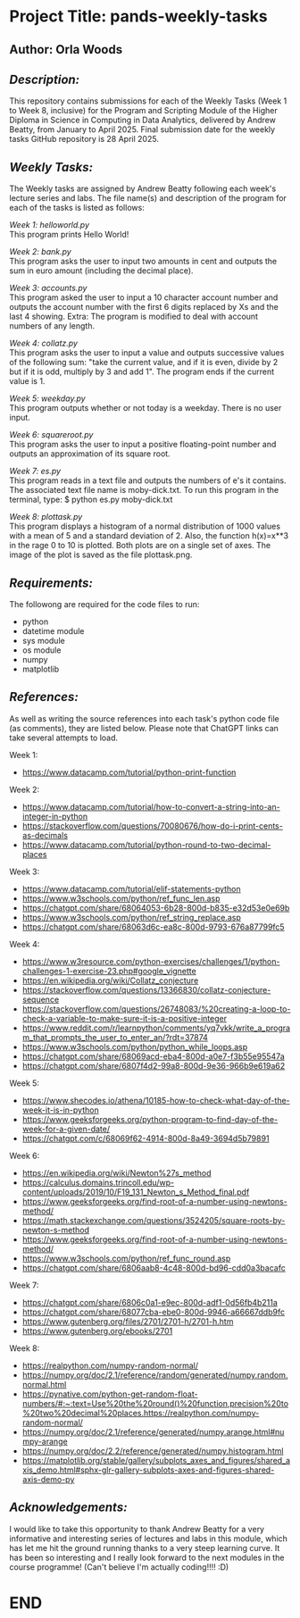 # Project Title: pands-weekly-tasks

## Author: Orla Woods

## *Description:*
This repository contains submissions for each of the Weekly Tasks (Week 1 to Week 8, inclusive) for the Program and Scripting Module of the Higher Diploma in Science in Computing in Data Analytics, delivered by Andrew Beatty, from January to April 2025. Final submission date for the weekly tasks GitHub repository is 28 April 2025.

## *Weekly Tasks:*  
The Weekly tasks are assigned by Andrew Beatty following each week's lecture series and labs. The file name(s) and description of the program for each of the tasks is listed as follows:

*Week 1: helloworld.py*  
This program prints Hello World!

*Week 2: bank.py*  
This program asks the user to input two amounts in cent and outputs the sum in euro amount (including the decimal place).

*Week 3: accounts.py*  
This program asked the user to input a 10 character account number and outputs the account number with the first 6 digits replaced by Xs and the last 4 showing.
Extra: The program is modified to deal with account numbers of any length.

*Week 4: collatz.py*  
This program asks the user to input a value and outputs successive values of the following sum: "take the current value, and if it is even, divide by 2 but if it is odd, multiply by 3 and add 1". The program ends if the current value is 1.

*Week 5: weekday.py*  
This program outputs whether or not today is a weekday. There is no user input.

*Week 6: squareroot.py*  
This program asks the user to input a positive floating-point number and outputs an approximation of its square root. 

*Week 7: es.py*   
This program reads in a text file and outputs the numbers of e's it contains. The associated text file name is moby-dick.txt. To run this program in the terminal, type: $ python es.py moby-dick.txt

*Week 8: plottask.py*  
This program displays a histogram of a normal distribution of 1000 values with a mean of 5 and a standard deviation of 2. Also, the function h(x)=x**3 in the rage 0 to 10 is plotted. Both plots are on a single set of axes. The image of the plot is saved as the file plottask.png.

## *Requirements:*  
The followong are required for the code files to run:  
- python  
- datetime module  
- sys module  
- os module  
- numpy  
- matplotlib  

## *References:*  
As well as writing the source references into each task's python code file (as comments), they are listed below. Please note that ChatGPT links can take several attempts to load.  

Week 1:   
* https://www.datacamp.com/tutorial/python-print-function 

Week 2:  
* https://www.datacamp.com/tutorial/how-to-convert-a-string-into-an-integer-in-python  
* https://stackoverflow.com/questions/70080676/how-do-i-print-cents-as-decimals  
* https://www.datacamp.com/tutorial/python-round-to-two-decimal-places  

Week 3:   
* https://www.datacamp.com/tutorial/elif-statements-python  
* https://www.w3schools.com/python/ref_func_len.asp  
* https://chatgpt.com/share/68064053-6b28-800d-b835-e32d53e0e69b  
* https://www.w3schools.com/python/ref_string_replace.asp  
* https://chatgpt.com/share/68063d6c-ea8c-800d-9793-676a87799fc5  

Week 4:  
* https://www.w3resource.com/python-exercises/challenges/1/python-challenges-1-exercise-23.php#google_vignette  
* https://en.wikipedia.org/wiki/Collatz_conjecture  
* https://stackoverflow.com/questions/13366830/collatz-conjecture-sequence  
* https://stackoverflow.com/questions/26748083/%20creating-a-loop-to-check-a-variable-to-make-sure-it-is-a-positive-integer
* https://www.reddit.com/r/learnpython/comments/yq7vkk/write_a_program_that_prompts_the_user_to_enter_an/?rdt=37874
* https://www.w3schools.com/python/python_while_loops.asp  
* https://chatgpt.com/share/68069acd-eba4-800d-a0e7-f3b55e95547a  
* https://chatgpt.com/share/6807f4d2-99a8-800d-9e36-966b9e619a62

Week 5:  
* https://www.shecodes.io/athena/10185-how-to-check-what-day-of-the-week-it-is-in-python  
* https://www.geeksforgeeks.org/python-program-to-find-day-of-the-week-for-a-given-date/  
* https://chatgpt.com/c/68069f62-4914-800d-8a49-3694d5b79891  

Week 6:  
* https://en.wikipedia.org/wiki/Newton%27s_method  
* https://calculus.domains.trincoll.edu/wp-content/uploads/2019/10/F19_131_Newton_s_Method_final.pdf    
* https://www.geeksforgeeks.org/find-root-of-a-number-using-newtons-method/   
* https://math.stackexchange.com/questions/3524205/square-roots-by-newton-s-method  
* https://www.geeksforgeeks.org/find-root-of-a-number-using-newtons-method/  
* https://www.w3schools.com/python/ref_func_round.asp  
* https://chatgpt.com/share/6806aab8-4c48-800d-bd96-cdd0a3bacafc  

Week 7:  
* https://chatgpt.com/share/6806c0a1-e9ec-800d-adf1-0d56fb4b211a
* https://chatgpt.com/share/68077cba-ebe0-800d-9946-a66667ddb9fc
* https://www.gutenberg.org/files/2701/2701-h/2701-h.htm 
* https://www.gutenberg.org/ebooks/2701  

Week 8:  
* https://realpython.com/numpy-random-normal/   
* https://numpy.org/doc/2.1/reference/random/generated/numpy.random.normal.html  
* https://pynative.com/python-get-random-float-numbers/#:~:text=Use%20the%20round()%20function,precision%20to%20two%20decimal%20places.https://realpython.com/numpy-random-normal/    
* https://numpy.org/doc/2.1/reference/generated/numpy.arange.html#numpy-arange  
* https://numpy.org/doc/2.2/reference/generated/numpy.histogram.html  
* https://matplotlib.org/stable/gallery/subplots_axes_and_figures/shared_axis_demo.html#sphx-glr-gallery-subplots-axes-and-figures-shared-axis-demo-py  

## *Acknowledgements:*
I would like to take this opportunity to thank Andrew Beatty for a very informative and interesting series of lectures and labs in this module, which has let me hit the ground running thanks to a very steep learning curve. It has been so interesting and I really look forward to the next modules in the course programme! (Can't believe I'm actually coding!!!! :D)

# END    

